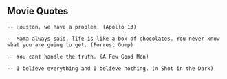 ## Movie Quotes

    -- Houston, we have a problem. (Apollo 13)

    -- Mama always said, life is like a box of chocolates. You never know what you are going to get. (Forrest Gump)

    -- You cant handle the truth. (A Few Good Men)

    -- I believe everything and I believe nothing. (A Shot in the Dark)
